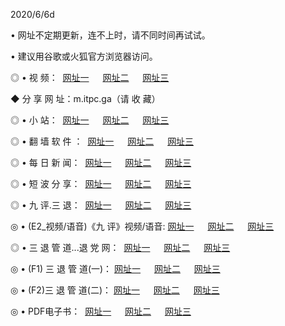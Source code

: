 <p>2020/6/6d
<p>• 网址不定期更新，连不上时，请不同时间再试试。
<p>• 建议用谷歌或火狐官方浏览器访问。
<p>◎ • 视 频： 
<a href="http://hzu.lexmarktr.com/" target="_blank">网址一</a> 　 
<a href="http://hsr.lexmarktr.com/" target="_blank">网址二</a> 　 
<a href="http://hxq.lexmarktr.com/b.html" target="_blank">网址三</a>
<p>◆ 分 享 网 址：m.itpc.ga（请 收 藏） </p>

<p>◎ • 小 站：  
<a href="http://hzu.lexmarktr.com/f.html" target="_blank">网址一</a> 　 
<a href="http://hsr.lexmarktr.com/h.html" target="_blank">网址二</a> 　 
<a href="http://hxq.lexmarktr.com/k/" target="_blank">网址三</a></p>
<p>◎ • 翻 墙 软 件 ：  
<a href="http://hzu.lexmarktr.com/ff/" target="_blank">网址一</a> 　 
<a href="http://hsr.lexmarktr.com/s/read/a1_nd.html" target="_blank">网址二</a> 　 
<a href="http://hxq.lexmarktr.com/ff/index.html" target="_blank">网址三</a></p>
<p>◎ • 每 日 新 闻：  
<a href="http://hzu.lexmarktr.com/day/" target="_blank">网址一</a> 　 
<a href="http://hsr.lexmarktr.com/day/" target="_blank">网址二</a> 　 
<a href="http://hxq.lexmarktr.com/day/index.html" target="_blank">网址三</a></p>
<p>◎ • 短 波 分 享：  
<a href="http://hzu.lexmarktr.com/h/" target="_blank">网址一</a> 　 
<a href="http://hsr.lexmarktr.com/h/" target="_blank">网址二</a> 　 
<a href="http://hxq.lexmarktr.com/h/index.html" target="_blank">网址三</a></p>
<p>◎ • 九 评.三 退：  
<a href="http://hzu.lexmarktr.com/t/" target="_blank">网址一</a> 　 
<a href="http://hsr.lexmarktr.com/v2/index.html" target="_blank">网址二</a> 　 
<a href="http://hxq.lexmarktr.com/tt/index.html" target="_blank">网址三</a> 　</p>
<p>◎ • (E2_视频/语音)《九 评》视频/语音: 
<a href="http://hzu.lexmarktr.com/7738.html" target="_blank">网址一</a> 　 
<a href="http://hsr.lexmarktr.com/7614.html" target="_blank">网址二</a> 　 
<a href="http://hxq.lexmarktr.com/7633.html" target="_blank">网址三</a></p>
<p>◎ • 三 退 管 道...退 党 网：  
<a href="http://hzu.lexmarktr.com/go/td1.html" target="_blank">网址一</a> 　 
<a href="http://hsr.lexmarktr.com/go/td2.html" target="_blank">网址二</a> 　 
<a href="http://hxq.lexmarktr.com/go/td3.html" target="_blank">网址三</a></p>
<p>◎ • (F1) 三 退 管 道(一)： 
<a href="http://hzu.lexmarktr.com/dd/" target="_blank">网址一</a> 　 
<a href="http://hsr.lexmarktr.com/s/read/a1_tdx.html" target="_blank">网址二</a> 　 
<a href="http://hxq.lexmarktr.com/dd/" target="_blank">网址三</a></p>
<p>◎ • (F2)三 退 管 道(二)： 
<a href="http://hxq.lexmarktr.com/d/" target="_blank">网址一</a> 　 
<a href="http://hzu.lexmarktr.com/d/index.html" target="_blank">网址二</a> 　 
<a href="http://hsr.lexmarktr.com/d/" target="_blank">网址三</a></p>
<p>◎ • PDF电子书：  
<a href="http://hzu.lexmarktr.com/p/" target="_blank">网址一</a> 　 
<a href="http://hsr.lexmarktr.com/p/index.html" target="_blank">网址二</a> 　 
<a href="http://hxq.lexmarktr.com/p/" target="_blank">网址三</a></p>
